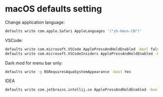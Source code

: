 # macOS defaults setting

Change application language:

```sh
defaults write com.apple.Safari AppleLanguages '("zh-Hans-CN")'
```

VSCode:

```sh
defaults write com.microsoft.VSCode ApplePressAndHoldEnabled -bool false
defaults write com.microsoft.VSCodeInsiders ApplePressAndHoldEnabled -bool false
```

Dark mod for menu bar only:

```sh
defaults write -g NSRequiresAquaSystemAppearance -bool Yes
```

IDEA

```sh
defaults write com.jetbrains.intellij.ce ApplePressAndHoldEnabled -bool false
```
